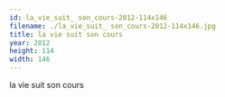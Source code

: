```yaml
---
id: la_vie_suit_ son_cours-2012-114x146
filename: ./la_vie_suit_ son_cours-2012-114x146.jpg
title: la vie suit son cours
year: 2012
height: 114
width: 146
---
```


la vie suit son cours
